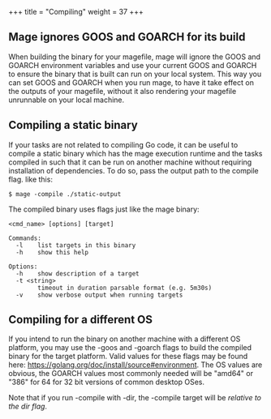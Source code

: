 +++
title = "Compiling"
weight = 37
+++

## Mage ignores GOOS and GOARCH for its build

When building the binary for your magefile, mage will ignore the GOOS and GOARCH environment variables and use your current GOOS and GOARCH to ensure the binary that is built can run on your local system.  This way you can set GOOS and GOARCH when you run mage, to have it take effect on the outputs of your magefile, without it also rendering your magefile unrunnable on your local machine.

## Compiling a static binary

If your tasks are not related to compiling Go code, it can be useful to compile
a static binary which has the mage execution runtime and the tasks compiled in
such that it can be run on another machine without requiring installation of
dependencies. To do so, pass the output path to the compile flag. like this:

```plain
$ mage -compile ./static-output
```

The compiled binary uses flags just like the mage binary:

```plain
<cmd_name> [options] [target]

Commands:
  -l    list targets in this binary
  -h    show this help

Options:
  -h    show description of a target
  -t <string>
        timeout in duration parsable format (e.g. 5m30s)
  -v    show verbose output when running targets
```

## Compiling for a different OS

If you intend to run the binary on another machine with a different OS platform, you may use the -goos and -goarch flags to build the compiled binary for the target platform.  Valid values for these flags may be found here: https://golang.org/doc/install/source#environment.  The OS values are obvious, the GOARCH values most commonly needed will be "amd64" or "386" for 64 for 32 bit versions of common desktop OSes.

Note that if you run -compile with -dir, the -compile target will be *relative to the dir flag*.
